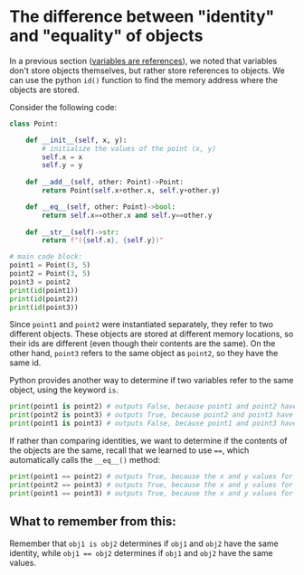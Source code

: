 # The difference between "identity" and "equality" of objects

In a previous section (<a href="https://cs.du.edu/~intropython/intro-to-programming-2/chapters/classes/variables_are_references.html)" target="_blank">variables are references</a>), we noted that variables don't store objects themselves, but rather store references to objects. We can use the python `id()` function to find the memory address where the objects are stored.

Consider the following code:
```python
class Point:

    def __init__(self, x, y):
        # initialize the values of the point (x, y)
        self.x = x
        self.y = y
    
    def __add__(self, other: Point)->Point:
        return Point(self.x+other.x, self.y+other.y)

    def __eq__(self, other: Point)->bool:
        return self.x==other.x and self.y==other.y
    
    def __str__(self)->str:
        return f"({self.x}, {self.y})"

# main code block:
point1 = Point(3, 5)
point2 = Point(3, 5)
point3 = point2
print(id(point1))
print(id(point2))
print(id(point3))
```
Since `point1` and `point2` were instantiated separately, they refer to two different objects. These objects are stored at different memory locations, so their ids are different (even though their contents are the same). On the other hand, `point3` refers to the same object as `point2`, so they have the same id.

Python provides another way to determine if two variables refer to the same object, using the keyword `is`.
```python
print(point1 is point2) # outputs False, because point1 and point2 have different ids (they refer to different objects)
print(point2 is point3) # outputs True, because point2 and point3 have the same ids (they refer to the same object)
print(point1 is point3) # outputs False, because point1 and point3 have different ids (they refer to different objects)
```

If rather than comparing identities, we want to determine if the contents of the objects are the same, recall that we learned to use `==`, which automatically calls the `__eq__()` method:
```python
print(point1 == point2) # outputs True, because the x and y values for point1 and point2 are the same.
print(point2 == point3) # outputs True, because the x and y values for point2 and point3 are the same.
print(point1 == point3) # outputs True, because the x and y values for point1 and point3 are the same.
```

## What to remember from this:

Remember that `obj1 is obj2` determines if `obj1` and `obj2` have the same identity, while `obj1 == obj2` determines if `obj1` and `obj2` have the same values.

